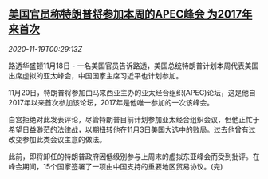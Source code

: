 <!--1605747323000-->
[美国官员称特朗普将参加本周的APEC峰会 为2017年来首次](https://cn.reuters.com/article/apec-summit-trump-1118-wedn-idCNKBS27Z01X)
------

<div><i>2020-11-19T00:29:13Z</i></div><p>路透华盛顿11月18日 - 一名美国官员告诉路透，美国总统特朗普计划本周代表美国出席虚拟的亚太峰会，中国国家主席习近平也计划参加。</p><p>11月20日，特朗普将参加由马来西亚主办的亚太经合组织(APEC)论坛，这是他自2017年以来首次参加该论坛，2017年是他唯一参加的一次该峰会。</p><p>白宫拒绝对此发表评论，尽管特朗普目前计划参加亚太经合组织会议，但他正忙于希望日益渺茫的法律战，以期扭转他在11月3日美国大选中的败局。过去他曾有过改变参加此类会议主意的做法。</p><p>此前，即将卸任的特朗普政府因低级别参与上周末的虚拟东亚峰会而受到批评。在峰会期间，15个国家签署了一项由中国支持的重要地区贸易协议。(完)</p>
